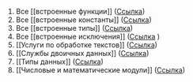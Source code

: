 1. Все [[встроенные функции]] ([Ссылка](https://docs.python.org/3/library/functions.html))
2. Все [[встроенные константы]] ([Ссылка](https://docs.python.org/3/library/constants.html))
3. Все [[встроенные типы]] ([Ссылка](https://docs.python.org/3/library/stdtypes.html))
4. Все [[встроенные исключения]] ([Ссылка](https://docs.python.org/3/library/exceptions.html) )
5. [[Услуги по обработке текстов]] ([Ссылка](https://docs.python.org/3/library/text.html))
6. [[Службы двоичных данных]] ([Ссылка](https://docs.python.org/3/library/binary.html))
7. [[Типы данных]] ([Ссылка](https://docs.python.org/3/library/datatypes.html))
8. [[Числовые и математические модули]] ([Ссылка](https://docs.python.org/3/library/numeric.html))